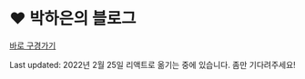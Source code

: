 # ❤︎ 박하은의 블로그
[바로 구경가기](pullingoff.github.io)

Last updated: 2022년 2월 25일
리액트로 옮기는 중에 있습니다. 좀만 기다려주세요!
